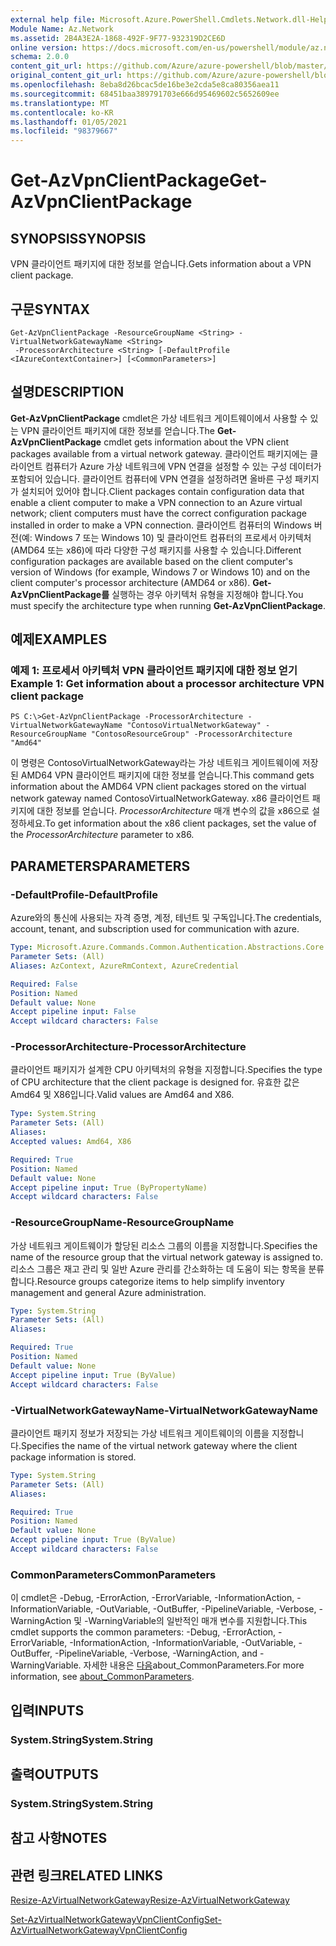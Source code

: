 ```yaml
---
external help file: Microsoft.Azure.PowerShell.Cmdlets.Network.dll-Help.xml
Module Name: Az.Network
ms.assetid: 2B4A3E2A-1868-492F-9F77-932319D2CE6D
online version: https://docs.microsoft.com/en-us/powershell/module/az.network/get-azvpnclientpackage
schema: 2.0.0
content_git_url: https://github.com/Azure/azure-powershell/blob/master/src/Network/Network/help/Get-AzVpnClientPackage.md
original_content_git_url: https://github.com/Azure/azure-powershell/blob/master/src/Network/Network/help/Get-AzVpnClientPackage.md
ms.openlocfilehash: 8eba8d26bcac5de16be3e2cda5e8ca80356aea11
ms.sourcegitcommit: 68451baa389791703e666d95469602c5652609ee
ms.translationtype: MT
ms.contentlocale: ko-KR
ms.lasthandoff: 01/05/2021
ms.locfileid: "98379667"
---
```

# <span data-ttu-id="50be3-101">Get-AzVpnClientPackage</span><span class="sxs-lookup"><span data-stu-id="50be3-101">Get-AzVpnClientPackage</span></span>

## <span data-ttu-id="50be3-102">SYNOPSIS</span><span class="sxs-lookup"><span data-stu-id="50be3-102">SYNOPSIS</span></span>
<span data-ttu-id="50be3-103">VPN 클라이언트 패키지에 대한 정보를 얻습니다.</span><span class="sxs-lookup"><span data-stu-id="50be3-103">Gets information about a VPN client package.</span></span>

## <span data-ttu-id="50be3-104">구문</span><span class="sxs-lookup"><span data-stu-id="50be3-104">SYNTAX</span></span>

```
Get-AzVpnClientPackage -ResourceGroupName <String> -VirtualNetworkGatewayName <String>
 -ProcessorArchitecture <String> [-DefaultProfile <IAzureContextContainer>] [<CommonParameters>]
```

## <span data-ttu-id="50be3-105">설명</span><span class="sxs-lookup"><span data-stu-id="50be3-105">DESCRIPTION</span></span>
<span data-ttu-id="50be3-106">**Get-AzVpnClientPackage** cmdlet은 가상 네트워크 게이트웨이에서 사용할 수 있는 VPN 클라이언트 패키지에 대한 정보를 얻습니다.</span><span class="sxs-lookup"><span data-stu-id="50be3-106">The **Get-AzVpnClientPackage** cmdlet gets information about the VPN client packages available from a virtual network gateway.</span></span>
<span data-ttu-id="50be3-107">클라이언트 패키지에는 클라이언트 컴퓨터가 Azure 가상 네트워크에 VPN 연결을 설정할 수 있는 구성 데이터가 포함되어 있습니다. 클라이언트 컴퓨터에 VPN 연결을 설정하려면 올바른 구성 패키지가 설치되어 있어야 합니다.</span><span class="sxs-lookup"><span data-stu-id="50be3-107">Client packages contain configuration data that enable a client computer to make a VPN connection to an Azure virtual network; client computers must have the correct configuration package installed in order to make a VPN connection.</span></span>
<span data-ttu-id="50be3-108">클라이언트 컴퓨터의 Windows 버전(예: Windows 7 또는 Windows 10) 및 클라이언트 컴퓨터의 프로세서 아키텍처(AMD64 또는 x86)에 따라 다양한 구성 패키지를 사용할 수 있습니다.</span><span class="sxs-lookup"><span data-stu-id="50be3-108">Different configuration packages are available based on the client computer's version of Windows (for example, Windows 7 or Windows 10) and on the client computer's processor architecture (AMD64 or x86).</span></span>
<span data-ttu-id="50be3-109">**Get-AzVpnClientPackage를** 실행하는 경우 아키텍처 유형을 지정해야 합니다.</span><span class="sxs-lookup"><span data-stu-id="50be3-109">You must specify the architecture type when running **Get-AzVpnClientPackage**.</span></span>

## <span data-ttu-id="50be3-110">예제</span><span class="sxs-lookup"><span data-stu-id="50be3-110">EXAMPLES</span></span>

### <span data-ttu-id="50be3-111">예제 1: 프로세서 아키텍처 VPN 클라이언트 패키지에 대한 정보 얻기</span><span class="sxs-lookup"><span data-stu-id="50be3-111">Example 1: Get information about a processor architecture VPN client package</span></span>
```
PS C:\>Get-AzVpnClientPackage -ProcessorArchitecture -VirtualNetworkGatewayName "ContosoVirtualNetworkGateway" -ResourceGroupName "ContosoResourceGroup" -ProcessorArchitecture "Amd64"
```

<span data-ttu-id="50be3-112">이 명령은 ContosoVirtualNetworkGateway라는 가상 네트워크 게이트웨이에 저장된 AMD64 VPN 클라이언트 패키지에 대한 정보를 얻습니다.</span><span class="sxs-lookup"><span data-stu-id="50be3-112">This command gets information about the AMD64 VPN client packages stored on the virtual network gateway named ContosoVirtualNetworkGateway.</span></span>
<span data-ttu-id="50be3-113">x86 클라이언트 패키지에 대한 정보를 얻습니다. *ProcessorArchitecture* 매개 변수의 값을 x86으로 설정하세요.</span><span class="sxs-lookup"><span data-stu-id="50be3-113">To get information about the x86 client packages, set the value of the *ProcessorArchitecture* parameter to x86.</span></span>

## <span data-ttu-id="50be3-114">PARAMETERS</span><span class="sxs-lookup"><span data-stu-id="50be3-114">PARAMETERS</span></span>

### <span data-ttu-id="50be3-115">-DefaultProfile</span><span class="sxs-lookup"><span data-stu-id="50be3-115">-DefaultProfile</span></span>
<span data-ttu-id="50be3-116">Azure와의 통신에 사용되는 자격 증명, 계정, 테넌트 및 구독입니다.</span><span class="sxs-lookup"><span data-stu-id="50be3-116">The credentials, account, tenant, and subscription used for communication with azure.</span></span>

```yaml
Type: Microsoft.Azure.Commands.Common.Authentication.Abstractions.Core.IAzureContextContainer
Parameter Sets: (All)
Aliases: AzContext, AzureRmContext, AzureCredential

Required: False
Position: Named
Default value: None
Accept pipeline input: False
Accept wildcard characters: False
```

### <span data-ttu-id="50be3-117">-ProcessorArchitecture</span><span class="sxs-lookup"><span data-stu-id="50be3-117">-ProcessorArchitecture</span></span>
<span data-ttu-id="50be3-118">클라이언트 패키지가 설계한 CPU 아키텍처의 유형을 지정합니다.</span><span class="sxs-lookup"><span data-stu-id="50be3-118">Specifies the type of CPU architecture that the client package is designed for.</span></span>
<span data-ttu-id="50be3-119">유효한 값은 Amd64 및 X86입니다.</span><span class="sxs-lookup"><span data-stu-id="50be3-119">Valid values are Amd64 and X86.</span></span>

```yaml
Type: System.String
Parameter Sets: (All)
Aliases:
Accepted values: Amd64, X86

Required: True
Position: Named
Default value: None
Accept pipeline input: True (ByPropertyName)
Accept wildcard characters: False
```

### <span data-ttu-id="50be3-120">-ResourceGroupName</span><span class="sxs-lookup"><span data-stu-id="50be3-120">-ResourceGroupName</span></span>
<span data-ttu-id="50be3-121">가상 네트워크 게이트웨이가 할당된 리소스 그룹의 이름을 지정합니다.</span><span class="sxs-lookup"><span data-stu-id="50be3-121">Specifies the name of the resource group that the virtual network gateway is assigned to.</span></span>
<span data-ttu-id="50be3-122">리소스 그룹은 재고 관리 및 일반 Azure 관리를 간소화하는 데 도움이 되는 항목을 분류합니다.</span><span class="sxs-lookup"><span data-stu-id="50be3-122">Resource groups categorize items to help simplify inventory management and general Azure administration.</span></span>

```yaml
Type: System.String
Parameter Sets: (All)
Aliases:

Required: True
Position: Named
Default value: None
Accept pipeline input: True (ByValue)
Accept wildcard characters: False
```

### <span data-ttu-id="50be3-123">-VirtualNetworkGatewayName</span><span class="sxs-lookup"><span data-stu-id="50be3-123">-VirtualNetworkGatewayName</span></span>
<span data-ttu-id="50be3-124">클라이언트 패키지 정보가 저장되는 가상 네트워크 게이트웨이의 이름을 지정합니다.</span><span class="sxs-lookup"><span data-stu-id="50be3-124">Specifies the name of the virtual network gateway where the client package information is stored.</span></span>

```yaml
Type: System.String
Parameter Sets: (All)
Aliases:

Required: True
Position: Named
Default value: None
Accept pipeline input: True (ByValue)
Accept wildcard characters: False
```

### <span data-ttu-id="50be3-125">CommonParameters</span><span class="sxs-lookup"><span data-stu-id="50be3-125">CommonParameters</span></span>
<span data-ttu-id="50be3-126">이 cmdlet은 -Debug, -ErrorAction, -ErrorVariable, -InformationAction, -InformationVariable, -OutVariable, -OutBuffer, -PipelineVariable, -Verbose, -WarningAction 및 -WarningVariable의 일반적인 매개 변수를 지원합니다.</span><span class="sxs-lookup"><span data-stu-id="50be3-126">This cmdlet supports the common parameters: -Debug, -ErrorAction, -ErrorVariable, -InformationAction, -InformationVariable, -OutVariable, -OutBuffer, -PipelineVariable, -Verbose, -WarningAction, and -WarningVariable.</span></span> <span data-ttu-id="50be3-127">자세한 내용은 [다음](http://go.microsoft.com/fwlink/?LinkID=113216)about_CommonParameters.</span><span class="sxs-lookup"><span data-stu-id="50be3-127">For more information, see [about_CommonParameters](http://go.microsoft.com/fwlink/?LinkID=113216).</span></span>

## <span data-ttu-id="50be3-128">입력</span><span class="sxs-lookup"><span data-stu-id="50be3-128">INPUTS</span></span>

### <span data-ttu-id="50be3-129">System.String</span><span class="sxs-lookup"><span data-stu-id="50be3-129">System.String</span></span>

## <span data-ttu-id="50be3-130">출력</span><span class="sxs-lookup"><span data-stu-id="50be3-130">OUTPUTS</span></span>

### <span data-ttu-id="50be3-131">System.String</span><span class="sxs-lookup"><span data-stu-id="50be3-131">System.String</span></span>

## <span data-ttu-id="50be3-132">참고 사항</span><span class="sxs-lookup"><span data-stu-id="50be3-132">NOTES</span></span>

## <span data-ttu-id="50be3-133">관련 링크</span><span class="sxs-lookup"><span data-stu-id="50be3-133">RELATED LINKS</span></span>

[<span data-ttu-id="50be3-134">Resize-AzVirtualNetworkGateway</span><span class="sxs-lookup"><span data-stu-id="50be3-134">Resize-AzVirtualNetworkGateway</span></span>](./Resize-AzVirtualNetworkGateway.md)

[<span data-ttu-id="50be3-135">Set-AzVirtualNetworkGatewayVpnClientConfig</span><span class="sxs-lookup"><span data-stu-id="50be3-135">Set-AzVirtualNetworkGatewayVpnClientConfig</span></span>](./Set-AzVirtualNetworkGatewayVpnClientConfig.md)


